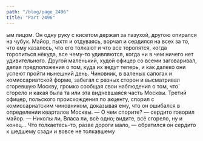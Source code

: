 ```yaml
---
path: "/blog/page_2496"
title: "Part 2496"
---
```


ым лицом. Он одну руку с кисетом держал за пазухой, другою опирался на чубук. Майор, пыхтя и отдуваясь, ворчал и сердился на всех за то, что ему казалось, что его толкают и что все торопятся, когда торопиться нѐкуда, все чему-то удивляются, когда ни в чем ничего нет удивительного. Другой маленький, худой офицер со всеми заговаривал, делая предположения о том, куда их ведут теперь, и как далеко они успеют пройти нынешний день. Чиновник, в валеных сапогах и комиссариатской форме, забегал с разных сторон и высматривал сгоревшую Москву, громко сообщая свои наблюдения о том, что̀ сгорело и какая была та или эта видневшаяся часть Москвы. Третий офицер, польского происхождения по акценту, спорил с комиссариатским чиновником, доказывая ему, что он ошибался в определении кварталов Москвы.
— О чем спорите? — сердито говорил майор. — Николы ли, Власа ли, всё одно; видите, всё сгорело, ну и конец... Что толкаетесь-то, разве дороги мало, — обратился он сердито к шедшему сзади и вовсе не толкавшему
